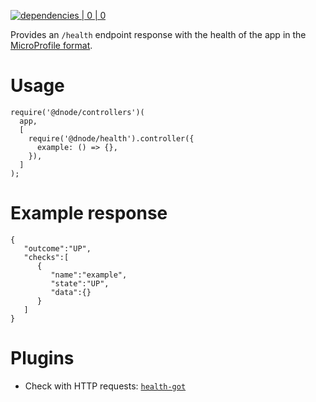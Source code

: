 [![dependencies | 0 | 0](https://img.shields.io/badge/dependencies-0%20|%200-green.svg)](DEPENDENCIES.md)

Provides an `/health` endpoint response with the health of the app in the [MicroProfile format](https://microprofile.io/project/eclipse/microprofile-health).

# Usage

```
require('@dnode/controllers')(
  app,
  [
    require('@dnode/health').controller({
      example: () => {},
    }),
  ]
);
```

# Example response

```
{
   "outcome":"UP",
   "checks":[
      {
         "name":"example",
         "state":"UP",
         "data":{}
      }
   ]
}
```

# Plugins

* Check with HTTP requests: [`health-got`](https://www.npmjs.com/package/@dnode/health-got)
